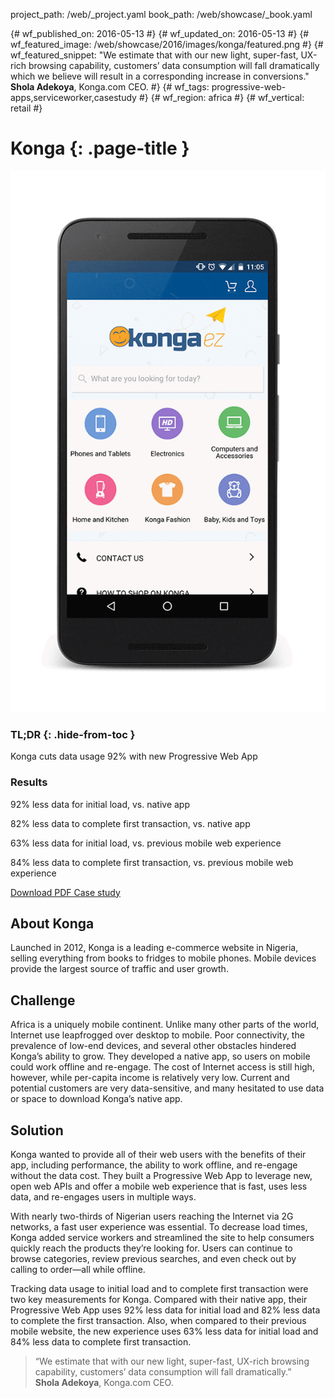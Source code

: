 project_path: /web/_project.yaml book_path: /web/showcase/_book.yaml

{# wf_published_on: 2016-05-13 #} {# wf_updated_on: 2016-05-13 #} {# wf_featured_image: /web/showcase/2016/images/konga/featured.png #} {# wf_featured_snippet: "We estimate that with our new light, super-fast, UX-rich browsing capability, customers’ data consumption will fall dramatically which we believe will result in a corresponding increase in conversions."  
**Shola Adekoya**, Konga.com CEO. #} {# wf_tags: progressive-web-apps,serviceworker,casestudy #} {# wf_region: africa #} {# wf_vertical: retail #}

# Konga {: .page-title }

<img src="images/konga/konga_framed.gif" class="attempt-right" />

### TL;DR {: .hide-from-toc }

Konga cuts data usage 92% with new Progressive Web App

### Results

<span class="compare-yes"></span> 92% less data for initial load, vs. native app

<span class="compare-yes"></span> 82% less data to complete first transaction, vs. native app

<span class="compare-yes"></span> 63% less data for initial load, vs. previous mobile web experience

<span class="compare-yes"></span> 84% less data to complete first transaction, vs. previous mobile web experience

<a  class="button button-primary" href="pdfs/konga.pdf">
  Download PDF Case study
</a>

## About Konga

Launched in 2012, Konga is a leading e-commerce website in Nigeria, selling everything from books to fridges to mobile phones. Mobile devices provide the largest source of traffic and user growth.

## Challenge

Africa is a uniquely mobile continent. Unlike many other parts of the world, Internet use leapfrogged over desktop to mobile. Poor connectivity, the prevalence of low-end devices, and several other obstacles hindered Konga’s ability to grow. They developed a native app, so users on mobile could work offline and re-engage. The cost of Internet access is still high, however, while per-capita income is relatively very low. Current and potential customers are very data-sensitive, and many hesitated to use data or space to download Konga’s native app.

## Solution

Konga wanted to provide all of their web users with the benefits of their app, including performance, the ability to work offline, and re-engage without the data cost. They built a Progressive Web App to leverage new, open web APIs and offer a mobile web experience that is fast, uses less data, and re-engages users in multiple ways.

With nearly two-thirds of Nigerian users reaching the Internet via 2G networks, a fast user experience was essential. To decrease load times, Konga added service workers and streamlined the site to help consumers quickly reach the products they’re looking for. Users can continue to browse categories, review previous searches, and even check out by calling to order—all while offline.

Tracking data usage to initial load and to complete first transaction were two key measurements for Konga. Compared with their native app, their Progressive Web App uses 92% less data for initial load and 82% less data to complete the first transaction. Also, when compared to their previous mobile website, the new experience uses 63% less data for initial load and 84% less data to complete first transaction.

> “We estimate that with our new light, super-fast, UX-rich browsing capability, customers’ data consumption will fall dramatically.”   
> **Shola Adekoya**, Konga.com CEO.